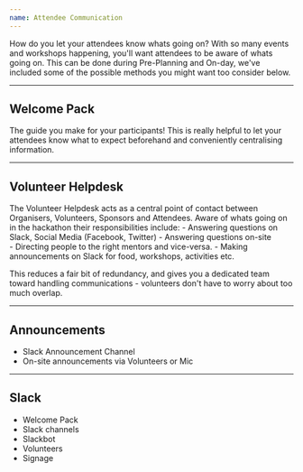 ```yaml
---
name: Attendee Communication
---
```


How do you let your attendees know whats going on?  With so many events and workshops happening, you'll want attendees to be aware of whats going on.  This can be done during Pre-Planning and On-day, we've included some of the possible methods you might want too consider below.

---
Welcome Pack
---

The guide you make for your participants!  This is really helpful to let your attendees know what to expect beforehand and conveniently centralising information.


---
Volunteer Helpdesk
---

The Volunteer Helpdesk acts as a central point of contact between Organisers, Volunteers, Sponsors and Attendees.  Aware of whats going on in the hackathon their responsibilities include:
	- Answering questions on Slack, Social Media (Facebook, Twitter)
	- Answering questions on-site	
	- Directing people to the right mentors and vice-versa.
	- Making announcements on Slack for food, workshops, activities etc.

This reduces a fair bit of redundancy, and gives you a dedicated team toward handling communications - volunteers don't have to worry about too much overlap.


---
Announcements
---

- Slack Announcement Channel
- On-site announcements via Volunteers or Mic


---
Slack
---



- Welcome Pack
- Slack channels
- Slackbot
- Volunteers
- Signage